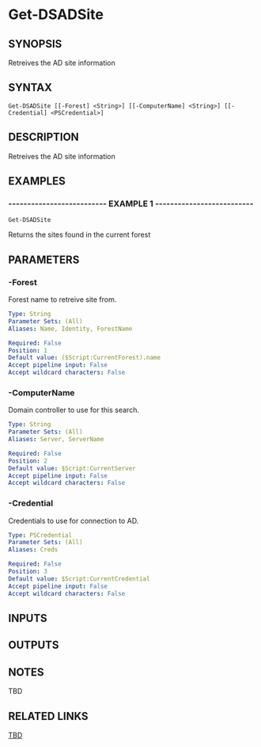 ﻿---
external help file: PSAD-help.xml
online version: 
schema: 2.0.0
---

# Get-DSADSite

## SYNOPSIS
Retreives the AD site information

## SYNTAX

```
Get-DSADSite [[-Forest] <String>] [[-ComputerName] <String>] [[-Credential] <PSCredential>]
```

## DESCRIPTION
Retreives the AD site information

## EXAMPLES

### -------------------------- EXAMPLE 1 --------------------------
```
Get-DSADSite
```

Returns the sites found in the current forest

## PARAMETERS

### -Forest
Forest name to retreive site from.

```yaml
Type: String
Parameter Sets: (All)
Aliases: Name, Identity, ForestName

Required: False
Position: 1
Default value: ($Script:CurrentForest).name
Accept pipeline input: False
Accept wildcard characters: False
```

### -ComputerName
Domain controller to use for this search.

```yaml
Type: String
Parameter Sets: (All)
Aliases: Server, ServerName

Required: False
Position: 2
Default value: $Script:CurrentServer
Accept pipeline input: False
Accept wildcard characters: False
```

### -Credential
Credentials to use for connection to AD.

```yaml
Type: PSCredential
Parameter Sets: (All)
Aliases: Creds

Required: False
Position: 3
Default value: $Script:CurrentCredential
Accept pipeline input: False
Accept wildcard characters: False
```

## INPUTS

## OUTPUTS

## NOTES
TBD

## RELATED LINKS

[TBD]()

